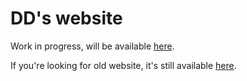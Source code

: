 # DD's website

Work in progress, will be available [here](https://guitarxhero.github.io/).

If you're looking for old website, it's still available [here](http://didi.wcantin.ca/).